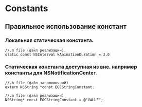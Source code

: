 Constants
==

## Правильное использование констант

### Локальная статическая константа.

```objc
//.m file (файл реализации).
static const NSInterval kAnimationDuration = 3.0
```

### Статическая константа доступная из вне. например константы для NSNotificationCenter.

```objc
//.h file (файл заголовочный)
extern NSString *const EOCStringConstant;

//.m file (файл реализации)
NSString* const EOCStringConstant = @"VALUE";
```









